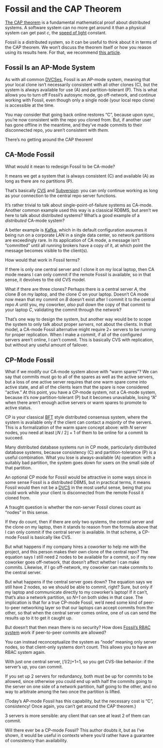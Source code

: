 # Fossil and the CAP Theorem

[The CAP theorem][cap] is a fundamental mathematical proof about
distributed systems.  A software system can no more get around it than a
physical system can get past *c*, the [speed of light][sol] constant.

Fossil is a distributed system, so it can be useful to think about it in
terms of the CAP theorem. We won’t discuss the theorem itself or how you
reason using its results here. For that, we recommend [this article][tut].

[cap]: https://en.wikipedia.org/wiki/CAP_theorem
[sol]: https://en.wikipedia.org/wiki/Speed_of_light
[tut]: https://www.ibm.com/cloud/learn/cap-theorem


<a id="ap"></a>
## Fossil Is an AP-Mode System

As with all common [DVCSes][dvcs], Fossil is an AP-mode system, meaning
that your local clone isn’t necessarily consistent with all other clones
(C), but the system is always available for use (A) and
partition-tolerant (P). This is what allows you to turn off Fossil’s
autosync mode, go off-network, and continue working with Fossil, even
though only a single node (your local repo clone) is accessible at the
time.

You may consider that going back online restores “C”, because upon sync,
you’re now consistent with the repo you cloned from. But, if another
user has gone offline in the meantime, and they’ve made commits to their
disconnected repo, *you* aren’t consistent with *them.*

There’s no getting around the CAP theorem!

[dvcs]: https://en.wikipedia.org/wiki/Distributed_version_control


<a id="ca"></a>
## CA-Mode Fossil

What would it mean to redesign Fossil to be CA-mode?

It means we get a system that is always consistent (C) and available (A)
as long as there are no partitions (P).

That’s basically [CVS] and [Subversion][svn]: you can only continue
working as long as your connection to the central repo server functions.

It’s rather trivial to talk about single-point-of-failure systems as
CA-mode. Another common example used this way is a classical RDBMS, but
aren’t we here to talk about distributed systems? What’s a good example
of a *distributed* CA-mode system?

A better example is [Kafka], which in its default configuration assumes
it being run on a corporate LAN in a single data center, so network
partitions are exceedingly rare. In its application of CA mode, a
message isn’t “committed” until all running brokers have a copy of it,
at which point the message becomes visible to the client(s).

How would that work in Fossil terms?

If there is only one central server and I clone it on my local laptop,
then CA mode means I can only commit if the remote Fossil is available,
so in that sense, it devolves to the old CVS model.

What if there are three clones? Perhaps there is a central server *A*,
the clone *B* on my laptop, and the clone *C* on your laptop. Doesn’t CA
mode now mean that my commit on *B* doesn’t exist after I commit it to
the central repo *A* until you, my coworker, *also* pull down the copy
of that commit to your laptop *C*, validating the commit through the
network?

That’s one way to design the system, but another way would be to scope
the system to only talk about proper *servers*, not about the clients.
In that model, a CA-mode Fossil alternative might require 2+ servers to
be running for proper replication. When I make a commit, if all of the
configured servers aren’t online, I can’t commit. This is basically CVS
with replication, but without any useful amount of failover.

[CVS]:   https://en.wikipedia.org/wiki/Concurrent_Versions_System
[Kafka]: https://engineering.linkedin.com/kafka/intra-cluster-replication-apache-kafka
[svn]:   https://en.wikipedia.org/wiki/Apache_Subversion


<a id="cp"></a>
## CP-Mode Fossil

What if we modify our CA-mode system above with “warm spares”?  We can
say that commits must go to all of the spares as well as the active
servers, but a loss of one active server requires that one warm spare
come into active state, and all of the clients learn that the spare is
now considered “active.” At this point, you have a CP-mode system, not a
CA-mode system, because it’s now partition-tolerant (P) but it becomes
unavailable, losing “A” when there aren’t enough active servers or warm
spares to promote to active status.

CP is your classical [BFT] style distributed consensus system, where the
system is available only if the client can contact a *majority* of the
servers. This is a formalization of the warm spare concept above: with
*N* server nodes, you need at least ⌊*N* / 2⌋ + 1 of them to be online
for a commit to succeed.

Many distributed database systems run in CP mode, particularly
distributed database systems, because consistency (C) and
partition-tolerance (P) is a useful combination. What you lose is
always-available (A) operation: with a suitably bad partition, the
system goes down for users on the small side of that partition.

An optional CP mode for Fossil would be attractive in some ways since in
some sense Fossil is a distributed DBMS, but in practical terms, it
means Fossil would then not be a [DVCS] in the most useful sense, being
that you could work while your client is disconnected from the remote
Fossil it cloned from.

A fraught question is whether the non-server Fossil clones count as
“nodes” in this sense.

If they do count, then if there are only two systems, the central server
and the clone on my laptop, then it stands to reason from the formula
above that I can only commit if the central server is available. In that
scheme, a CP-mode Fossil is basically like CVS.

But what happens if my company hires a coworker to help me with the
project, and this person makes their own clone of the central repo? The
equation says I still need 2 nodes to be available for a commit, so if
my new coworker goes off-network, that doesn’t affect whether I can make
commits. Likewise, if I go off-network, my coworker can make commits to
the central server.

But what happens if the central server goes down? The equation says we
still have 2 nodes, so we should be able to commit, right? Sure, but
only if my laptop and communicate directly to my coworker’s laptop! If
it can’t, that’s also a network partition, so *N=1* on both sides in
that case. The implication is that for a true CP-mode Fossil, we’d need
some kind of peer-to-peer networking layer so that our laptops can
accept commits from the other, so that when the central server comes
online, one of us can send the results up to it to get it caught up.

But doesn’t that then mean there is no security? How does [Fossil’s RBAC
system][caps] work if peer-to-peer commits are allowed?

You can instead reconceptualize the system as “node” meaning only server
nodes, so that client-only systems don’t count. This allows you to have
an RBAC system again.

With just one central server, ⌊1/2⌋+1=1, so you get CVS-like behavior:
if the server’s up, you can commit.

If you set up 2 servers for redundancy, both must be up for commits to
be allowed, since otherwise you could end up with half the commits going
to the server on one side of a network partition, half going to the
other, and no way to arbitrate among the two once the partition is
lifted.

(Today’s AP-mode Fossil has this capability, but the necessary cost is
“C”, consistency! Once again, you can’t get around the CAP theorem.)

3 servers is more sensible: any client that can see at least 2 of them
can commit.

Will there ever be a CP-mode Fossil? This author doubts it, but as I’ve
shown, it would be useful in contexts where you’d rather have a
guarantee of consistency than availability.

[BFT]:    https://en.wikipedia.org/wiki/Byzantine_fault
[caps]:   ./caps/
